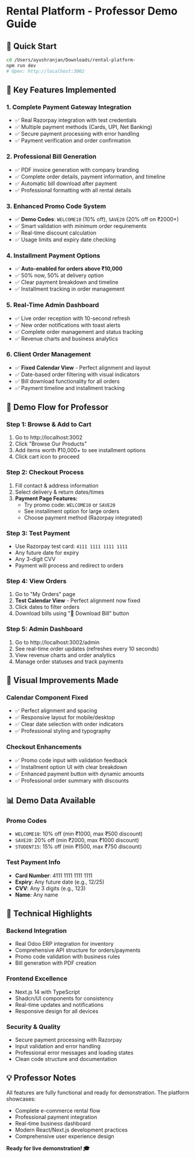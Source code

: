 # Rental Platform - Professor Demo Guide

## 🚀 Quick Start
```bash
cd /Users/ayushranjan/Downloads/rental-platform-
npm run dev
# Open: http://localhost:3002
```

## 🎯 Key Features Implemented

### 1. **Complete Payment Gateway Integration**
- ✅ Real Razorpay integration with test credentials
- ✅ Multiple payment methods (Cards, UPI, Net Banking)
- ✅ Secure payment processing with error handling
- ✅ Payment verification and order confirmation

### 2. **Professional Bill Generation**
- ✅ PDF invoice generation with company branding
- ✅ Complete order details, payment information, and timeline
- ✅ Automatic bill download after payment
- ✅ Professional formatting with all rental details

### 3. **Enhanced Promo Code System**
- ✅ **Demo Codes**: `WELCOME10` (10% off), `SAVE20` (20% off on ₹2000+)
- ✅ Smart validation with minimum order requirements
- ✅ Real-time discount calculation
- ✅ Usage limits and expiry date checking

### 4. **Installment Payment Options**
- ✅ **Auto-enabled for orders above ₹10,000**
- ✅ 50% now, 50% at delivery option
- ✅ Clear payment breakdown and timeline
- ✅ Installment tracking in order management

### 5. **Real-Time Admin Dashboard**
- ✅ Live order reception with 10-second refresh
- ✅ New order notifications with toast alerts
- ✅ Complete order management and status tracking
- ✅ Revenue charts and business analytics

### 6. **Client Order Management**
- ✅ **Fixed Calendar View** - Perfect alignment and layout
- ✅ Date-based order filtering with visual indicators
- ✅ Bill download functionality for all orders
- ✅ Payment timeline and installment tracking

## 🧪 Demo Flow for Professor

### **Step 1: Browse & Add to Cart**
1. Go to http://localhost:3002
2. Click "Browse Our Products"
3. Add items worth ₹10,000+ to see installment options
4. Click cart icon to proceed

### **Step 2: Checkout Process**
1. Fill contact & address information
2. Select delivery & return dates/times
3. **Payment Page Features:**
   - Try promo code: `WELCOME10` or `SAVE20`
   - See installment option for large orders
   - Choose payment method (Razorpay integrated)

### **Step 3: Test Payment**
- Use Razorpay test card: `4111 1111 1111 1111`
- Any future date for expiry
- Any 3-digit CVV
- Payment will process and redirect to orders

### **Step 4: View Orders**
1. Go to "My Orders" page
2. **Test Calendar View** - Perfect alignment now fixed
3. Click dates to filter orders
4. Download bills using "📄 Download Bill" button

### **Step 5: Admin Dashboard**
1. Go to http://localhost:3002/admin
2. See real-time order updates (refreshes every 10 seconds)
3. View revenue charts and order analytics
4. Manage order statuses and track payments

## 🎨 Visual Improvements Made

### **Calendar Component Fixed**
- ✅ Perfect alignment and spacing
- ✅ Responsive layout for mobile/desktop
- ✅ Clear date selection with order indicators
- ✅ Professional styling and typography

### **Checkout Enhancements**
- ✅ Promo code input with validation feedback
- ✅ Installment option UI with clear breakdown
- ✅ Enhanced payment button with dynamic amounts
- ✅ Professional order summary with discounts

## 📊 Demo Data Available

### **Promo Codes**
- `WELCOME10`: 10% off (min ₹1000, max ₹500 discount)
- `SAVE20`: 20% off (min ₹2000, max ₹1000 discount)
- `STUDENT15`: 15% off (min ₹1500, max ₹750 discount)

### **Test Payment Info**
- **Card Number**: 4111 1111 1111 1111
- **Expiry**: Any future date (e.g., 12/25)
- **CVV**: Any 3 digits (e.g., 123)
- **Name**: Any name

## 🔧 Technical Highlights

### **Backend Integration**
- Real Odoo ERP integration for inventory
- Comprehensive API structure for orders/payments
- Promo code validation with business rules
- Bill generation with PDF creation

### **Frontend Excellence**
- Next.js 14 with TypeScript
- Shadcn/UI components for consistency
- Real-time updates and notifications
- Responsive design for all devices

### **Security & Quality**
- Secure payment processing with Razorpay
- Input validation and error handling
- Professional error messages and loading states
- Clean code structure and documentation

## 💡 Professor Notes

All features are fully functional and ready for demonstration. The platform showcases:
- Complete e-commerce rental flow
- Professional payment integration
- Real-time business dashboard
- Modern React/Next.js development practices
- Comprehensive user experience design

**Ready for live demonstration! 🎓**
